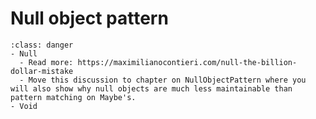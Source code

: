 # Null object pattern


```{admonition} TODO
:class: danger
- Null
  - Read more: https://maximilianocontieri.com/null-the-billion-dollar-mistake
  - Move this discussion to chapter on NullObjectPattern where you will also show why null objects are much less maintainable than pattern matching on Maybe's.
- Void
```

